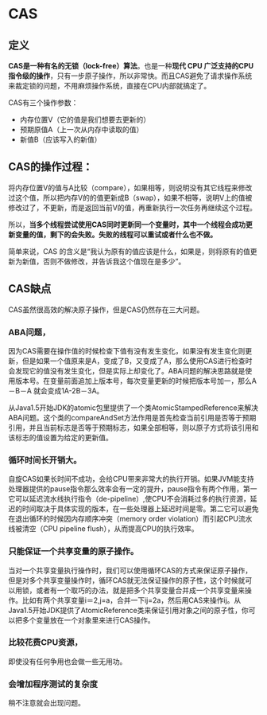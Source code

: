 # CAS 

## 定义

**CAS是一种有名的无锁（lock-free）算法**。也是一种**现代 CPU 广泛支持的CPU指令级的操作**，只有一步原子操作，所以非常快。而且CAS避免了请求操作系统来裁定锁的问题，不用麻烦操作系统，直接在CPU内部就搞定了。

CAS有三个操作参数：

- 内存位置V（它的值是我们想要去更新的）
- 预期原值A（上一次从内存中读取的值）
- 新值B（应该写入的新值）

## CAS的操作过程：

将内存位置V的值与A比较（compare），如果相等，则说明没有其它线程来修改过这个值，所以把内存V的的值更新成B（swap），如果不相等，说明V上的值被修改过了，不更新，而是返回当前V的值，再重新执行一次任务再继续这个过程。

所以，**当多个线程尝试使用CAS同时更新同一个变量时，其中一个线程会成功更新变量的值，剩下的会失败。失败的线程可以重试或者什么也不做。**

简单来说，CAS 的含义是“我认为原有的值应该是什么，如果是，则将原有的值更新为新值，否则不做修改，并告诉我这个值现在是多少”。

## CAS缺点

CAS虽然很高效的解决原子操作，但是CAS仍然存在三大问题。

### ABA问题，

因为CAS需要在操作值的时候检查下值有没有发生变化，如果没有发生变化则更新，但是如果一个值原来是A，变成了B，又变成了A，那么使用CAS进行检查时会发现它的值没有发生变化，但是实际上却变化了。ABA问题的解决思路就是使用版本号。在变量前面追加上版本号，每次变量更新的时候把版本号加一，那么A－B－A 就会变成1A-2B－3A。

从Java1.5开始JDK的atomic包里提供了一个类AtomicStampedReference来解决ABA问题。这个类的compareAndSet方法作用是首先检查当前引用是否等于预期引用，并且当前标志是否等于预期标志，如果全部相等，则以原子方式将该引用和该标志的值设置为给定的更新值。


### 循环时间长开销大。

自旋CAS如果长时间不成功，会给CPU带来非常大的执行开销。如果JVM能支持处理器提供的pause指令那么效率会有一定的提升，pause指令有两个作用，第一它可以延迟流水线执行指令（de-pipeline）,使CPU不会消耗过多的执行资源，延迟的时间取决于具体实现的版本，在一些处理器上延迟时间是零。第二它可以避免在退出循环的时候因内存顺序冲突（memory order violation）而引起CPU流水线被清空（CPU pipeline flush），从而提高CPU的执行效率。


### 只能保证一个共享变量的原子操作。

当对一个共享变量执行操作时，我们可以使用循环CAS的方式来保证原子操作，但是对多个共享变量操作时，循环CAS就无法保证操作的原子性，这个时候就可以用锁，或者有一个取巧的办法，就是把多个共享变量合并成一个共享变量来操作。比如有两个共享变量i＝2,j=a，合并一下ij=2a，然后用CAS来操作ij。从Java1.5开始JDK提供了AtomicReference类来保证引用对象之间的原子性，你可以把多个变量放在一个对象里来进行CAS操作。


### 比较花费CPU资源，

即使没有任何争用也会做一些无用功。


### 会增加程序测试的复杂度
稍不注意就会出现问题。